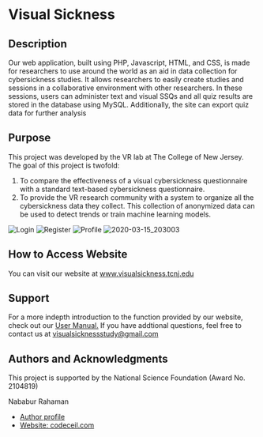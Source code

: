 
# Visual Sickness

<div class="script-details">
  <h2><strong>Description</strong></h2>
  <p> Our web application, built using PHP, Javascript, HTML, and CSS, is made for researchers to use around the world as an aid in data collection for cybersickness studies. It allows researchers to easily create studies and sessions in a collaborative environment with other researchers. In these sessions, users can administer text and visual SSQs and all quiz results are stored in the database using MySQL. Additionally, the site can export quiz data for further analysis </p>
  <h2>Purpose</h2>
  <p> This project was developed by the VR lab at The College of New Jersey. The goal of this project is twofold: </p>
  <ol>
    <li> To compare the effectiveness of a visual cybersickness questionnaire with a standard text-based cybersickness questionnaire.</li>
     <li> To provide the VR research community with a system to organize all the cybersickness data they collect. This collection of anonymized data can be used to detect trends or train machine learning models.</li>
  </ol>
</div>

![Login](https://user-images.githubusercontent.com/59913782/76703690-7f7ed900-66fd-11ea-894b-3e6fc4423817.png)
![Register](https://user-images.githubusercontent.com/59913782/76703763-2b282900-66fe-11ea-8a3f-d2f88dbc7640.png)
![Profile](https://user-images.githubusercontent.com/59913782/76703770-3c713580-66fe-11ea-92a7-7ce2e426ab62.png)
![2020-03-15_203003](https://user-images.githubusercontent.com/59913782/76703775-5ad73100-66fe-11ea-856a-80bf259c281b.png)


<div class='install-script'>
  <h2>How to Access Website</h2>
  You can visit our website at
  <a href="https://visualsickness.tcnj.edu/login" target="_blank">www.visualsickness.tcnj.edu</a>
  <h2>Support</h2>
  For a more indepth introduction to the function provided by our website, check out our 
  <a href="https://docs.google.com/document/d/1XSZlcbz_8iEzdgiPZ2g8Iyp6gSbLJcntcA8DzL2TqSc" target="_blank">User Manual.</a>
  If you have addtional questions, feel free to contact us at <a href="mailto:visualsicknessstudy@gmail.com">visualsicknessstudy@gmail.com</a>

  <h2>Authors and Acknowledgments</h2>
  <p>This project is supported by the National Science Foundation (Award No. 2104819)</p>
  <p>Nababur Rahaman</p>
  <ul>
    <li><a href='https://github.com/nababur'>Author profile</a></li>
     <li><a href='https://codeceil.com/'>Website: codeceil.com</a></li>
  </ul>
</div>






